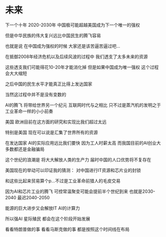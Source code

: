 # 未来

下一个十年 2020-2030年 中国极可能超越美国成为下一个唯一的强权

但是中华民族的伟大复兴远比中国民生的腾飞容易

也就是说 在中国成为强权的时候 大家还是该苦逼苦逼过吧…

在抵御2008年经济危机以及后续风波的过程中 我们透支了太多未来的资源

这些透支我们可能得花10-20年才能消化掉 但是如果中国成为唯一强权 这个过程会大大缩短 

之后中国的民生水平才能真正比得上发达国家

当然这过程中并不是没有变数的

AI的腾飞 将带给世界另一个纪元 互联网时代与之相比 只不过是蒸汽机的发明之于工业革命一样的小小前奏

美国 欧洲目前在这方面的研究和实现比我们超过太远

特别是美国 现在可以说是汇集了世界所有的资源

在发达国家 AI的实际应用远比我们要快 因为工人时薪太高 而我国目前的AI创业大多数都还是金融骗局

这个世纪的浪潮是 将大大解放人类的生产力 届时中国的人口优势将不复存在

美国现在的举动可以印证我的猜测： 对中国进行IT资源和芯片业的封锁

和这些比起来贸易算个p…不过是工业革命前猎人的毛皮交易

因为AI和芯片工业的腾飞 可控常温聚变可能会提前半个世纪到来 也就是2030-2040 最迟2040-2050

能源的巨大进步又会解放IT AI的计算力

所以强AI 星际殖民 都会在这个阶段开始发展

看看特朗普做的事 看看马斯克做的事 都是按照这个时间线在布局